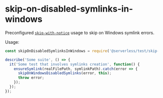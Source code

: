 # skip-on-disabled-symlinks-in-windows

Preconfigured [`skip-with-notice`](skip-with-notice.md) usage to skip on Windows symlink errors.

Usage:

```javascript
const skipOnDisabledSymlinksInWindows = require('@serverless/test/skip-on-disabled-symlinks-in-windows');

describe('Some suite', () => {
  it('Some test that involves symlinks creation', function() {
    ensureSymlink(realFilePath, symlinkPath).catch(error => {
      skipOnWindowsDisabledSymlinks(error, this);
      throw error;
    });
  });
});
```
